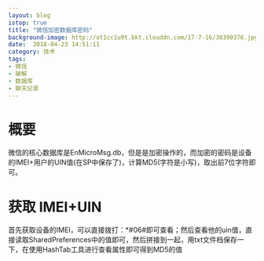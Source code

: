 ```yaml
---
layout: blog
istop: true
title: "微信加密数据库密码"
background-image: http://ot1cc1u9t.bkt.clouddn.com/17-7-16/38390376.jpg
date:  2018-04-23 14:51:11
category: 技术
tags:
- 微信
- 破解
- 数据库
- 聊天记录
---
```


# 概要
微信的核心数据库是EnMicroMsg.db，但是是加密操作的，而加密的密码是设备的IMEI+用户的UIN值(在SP中保存了)，计算MD5(字符是小写)，取出前7位字符即可。
# 获取 IMEI+UIN
首先获取设备的IMEI，可以直接拨打：*#06#即可查看；然后查看他的uin值，直接读取SharedPreferences中的值即可，然后拼接到一起，用txt文件档保存一下，在使用HashTab工具进行查看属性即可得到MD5的值
